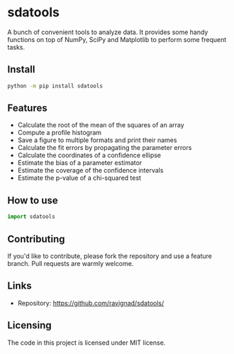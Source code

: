 # sdatools

A bunch of convenient tools to analyze data. It provides some handy functions on top of NumPy, SciPy and Matplotlib to perform some frequent tasks. 

## Install

```sh
python -m pip install sdatools
```

## Features
  * Calculate the root of the mean of the squares of an array
  * Compute a profile histogram
  * Save a figure to multiple formats and print their names
  * Calculate the fit errors by propagating the parameter errors
  * Calculate the coordinates of a confidence ellipse
  * Estimate the bias of a parameter estimator
  * Estimate the coverage of the confidence intervals
  * Estimate the p-value of a chi-squared test

## How to use

```py
import sdatools
```

## Contributing
If you'd like to contribute, please fork the repository and use a feature
branch. Pull requests are warmly welcome.

## Links
- Repository: https://github.com/ravignad/sdatools/

## Licensing
The code in this project is licensed under MIT license.

